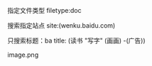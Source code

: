 
指定文件类型
filetype:doc

搜索指定站点
site:(wenku.baidu.com)

只搜索标题：ba
title: (读书 "写字" (画画) -(广告)) 


image.png